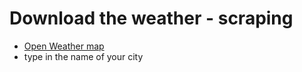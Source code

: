 # Download the weather - scraping

* [Open Weather map](https://openweathermap.org/)
* type in the name of your city



